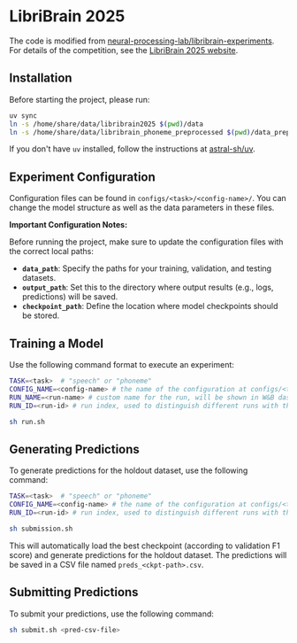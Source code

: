 # LibriBrain 2025

The code is modified from [neural-processing-lab/libribrain-experiments](https://github.com/neural-processing-lab/libribrain-experiments). For details of the competition, see the [LibriBrain 2025 website](https://neural-processing-lab.github.io/2025-libribrain-competition/).


## Installation

Before starting the project, please run:

```sh
uv sync
ln -s /home/share/data/libribrain2025 $(pwd)/data
ln -s /home/share/data/libribrain_phoneme_preprocessed $(pwd)/data_preprocessed
```

If you don't have `uv` installed, follow the instructions at [astral-sh/uv](https://github.com/astral-sh/uv).

## Experiment Configuration

Configuration files can be found in `configs/<task>/<config-name>/`. You can change the model structure as well as the data parameters in these files.

**Important Configuration Notes:**

Before running the project, make sure to update the configuration files with the correct local paths:

- **`data_path`**: Specify the paths for your training, validation, and testing datasets.
- **`output_path`**: Set this to the directory where output results (e.g., logs, predictions) will be saved.
- **`checkpoint_path`**: Define the location where model checkpoints should be stored.

## Training a Model

Use the following command format to execute an experiment:

```bash
TASK=<task>  # "speech" or "phoneme"
CONFIG_NAME=<config-name> # the name of the configuration at configs/<task>/<config-name>/
RUN_NAME=<run-name> # custom name for the run, will be shown in W&B dashboard, by default = <config-name>
RUN_ID=<run-id> # run index, used to distinguish different runs with the same name, by default = 0

sh run.sh
```

## Generating Predictions

To generate predictions for the holdout dataset, use the following command:

```bash
TASK=<task>  # "speech" or "phoneme"
CONFIG_NAME=<config-name> # the name of the configuration at configs/<task>/<config-name>/
RUN_ID=<run-id> # run index, used to distinguish different runs with the same name, by default = 0

sh submission.sh
```

This will automatically load the best checkpoint (according to validation F1 score) and generate predictions for the holdout dataset. The predictions will be saved in a CSV file named `preds_<ckpt-path>.csv`.

## Submitting Predictions

To submit your predictions, use the following command:

```bash
sh submit.sh <pred-csv-file>
```
